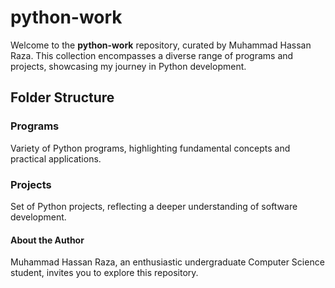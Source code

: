 # python-work
Welcome to the **python-work** repository, curated by Muhammad Hassan Raza. This collection encompasses a diverse range of programs and projects, showcasing my journey in Python development.

## Folder Structure
### Programs
Variety of Python programs, highlighting fundamental concepts and practical applications.
### Projects
Set of Python projects, reflecting a deeper understanding of software development.

#### About the Author
Muhammad Hassan Raza, an enthusiastic undergraduate Computer Science student, invites you to explore this repository.
